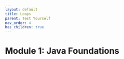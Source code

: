 ```yaml
---
layout: default
title: Loops
parent: Test Yourself
nav_order: 4
has_children: true
---
```


# Module 1: Java Foundations